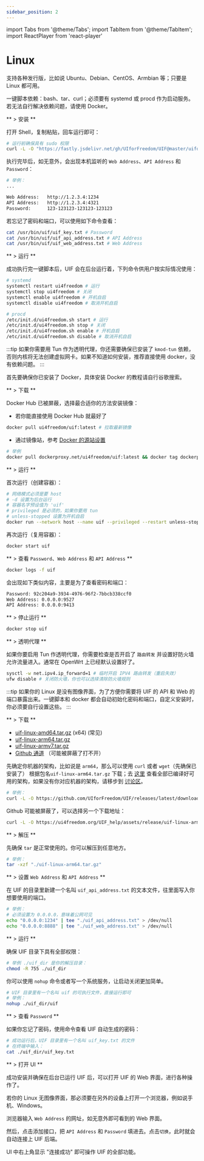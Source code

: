 ```yaml
---
sidebar_position: 2
---
```


import Tabs from '@theme/Tabs';
import TabItem from '@theme/TabItem';
import ReactPlayer from 'react-player'

# Linux

支持各种发行版，比如说 Ubuntu、Debian、CentOS、Armbian 等；只要是 Linux 都可用。

<Tabs>
<TabItem value="bash" label="一键脚本">

一键脚本依赖：bash、tar、curl；必须要有 systemd 或 procd 作为启动服务。若无法自行解决依赖问题，请使用 Docker。

** > 安装 **

打开 Shell，复制粘贴，回车运行即可：

```bash
# 运行前确保具有 sudo 权限
curl -L -O "https://fastly.jsdelivr.net/gh/UIforFreedom/UIF@master/uifd/linux_install.sh" && chmod 755 ./linux_install.sh && bash ./linux_install.sh
```

执行完毕后，如无意外，会出现本机监听的 `Web Address`、`API Address` 和 `Password`：

```bash
# 举例：
...

Web Address:   http://1.2.3.4:1234
API Address:   http://1.2.3.4:4321
Password:      123-123123-123123-123123
```

若忘记了密码和端口，可以使用如下命令查看：

```bash
cat /usr/bin/uif/uif_key.txt # Password
cat /usr/bin/uif/uif_api_address.txt # API Address
cat /usr/bin/uif/uif_web_address.txt # Web Address
```

** > 运行 **

成功执行完一键脚本后，UIF 会在后台运行着，下列命令供用户按实际情况使用：

```bash
# systemd
systemctl restart ui4freedom # 运行
systemctl stop ui4freedom # 关闭
systemctl enable ui4freedom # 开机自启
systemctl disable ui4freedom # 取消开机自启

# procd
/etc/init.d/ui4freedom.sh start # 运行
/etc/init.d/ui4freedom.sh stop # 关闭
/etc/init.d/ui4freedom.sh enable # 开机自启
/etc/init.d/ui4freedom.sh disable # 取消开机自启
```

:::tip
如果你需要用 Tun 作为透明代理，你还需要确保已安装了 `kmod-tun` 依赖，否则内核将无法创建虚拟网卡。如果不知道如何安装，推荐直接使用 docker，没有依赖问题。
:::

</TabItem>

<TabItem value="docker" label="Docker">

首先要确保你已安装了 Docker，具体安装 Docker 的教程请自行谷歌搜索。

** > 下载 **

Docker Hub 已被屏蔽，选择最合适你的方法安装镜像：

- 若你能直接使用 Docker Hub 就最好了

```bash
docker pull ui4freedom/uif:latest # 拉取最新镜像
```

- 通过镜像站，参考 [Docker 的源站设置](https://gist.github.com/y0ngb1n/7e8f16af3242c7815e7ca2f0833d3ea6)

```bash
# 举例
docker pull dockerproxy.net/ui4freedom/uif:latest && docker tag dockerproxy.net/ui4freedom/uif:latest ui4freedom/uif:latest && docker rmi dockerproxy.net/ui4freedom/uif:latest
```

<!-- - 下载 Image tar，然后加载 -->

<!-- ```bash -->
<!-- # 下载到本地 -->
<!-- curl -O https://ui4freedom.org/UIF_help/assets/release/uif-docker-part_aa && curl -O https://ui4freedom.org/UIF_help/assets/release/uif-docker-part_ab && cat uif-docker-part_* > uif-docker-latest.tar && rm ./uif-docker-part_* -->
<!-- # 加载到 Docker Image 里 -->
<!-- docker load -i uif-docker-latest.tar -->
<!-- ``` -->

** > 运行 **

首次运行（创建容器）：

```bash
# 网络模式必须是要 host
# -d 设置为后台运行
# 容器名字预设值为 'uif'
# privileged 是必须的，如果你要用 tun
# unless-stopped 设置为开机自启
docker run --network host --name uif --privileged --restart unless-stopped -d ui4freedom/uif:latest
```

再次运行（复用容器）：

```bash
docker start uif
```

** > 查看 `Password`、`Web Address` 和 `API Address` **

```bash
docker logs -f uif
```

会出现如下类似内容，主要是为了查看密码和端口：

```bash
Password: 92c204a9-3934-4976-96f2-7bbcb338ccf0
Web Address: 0.0.0.0:9527
API Address: 0.0.0.0:9413
```

** > 停止运行 **

```bash
docker stop uif
```

** > 透明代理 **

如果你要启用 Tun 作透明代理，你需要检查是否开启了 `路由转发` 并设置好防火墙允许流量进入。通常在 OpenWrt 上已经默认设置好了。

```bash
sysctl -w net.ipv4.ip_forward=1 # 临时开启 IPV4 路由转发（重启失效）
ufw disable # 关闭防火墙，你也可以选择清除防火墙规则
```

</TabItem>

<TabItem value="custom" label="自定义安装">

:::tip
如果你的 Linux 是没有图像界面，为了方便你需要将 UIF 的 API 和 Web 的端口暴露出来。一键脚本和 docker 都会自动初始化密码和端口，自定义安装时，你必须要自行设置这些。
:::

** > 下载 **

- [uif-linux-amd64.tar.gz](/assets/release/uif-linux-amd64.tar.gz) (x64) (常见)
- [uif-linux-arm64.tar.gz](/assets/release/uif-linux-arm64.tar.gz)
- [uif-linux-armv7.tar.gz](/assets/release/uif-linux-armv7.tar.gz)
- [Github 通道](https://github.com/UIforFreedom/UIF/releases) （可能被屏蔽了打不开）

先确定你机器的架构，比如说是 `arm64`，那么可以使用 `curl` 或者 `wget`（先确保已安装了） 根据包名`uif-linux-arm64.tar.gz` 下载；去 [这里](https://github.com/UIforFreedom/UIF/releases) 查看全部已编译好可用的架构，如果没有你对应机器的架构，请移步到 [讨论区](https://github.com/UIforFreedom/UIF/issues)。

```bash
# 举例：
curl -L -O https://github.com/UIforFreedom/UIF/releases/latest/download/uif-linux-arm64.tar.gz
```

Github 可能被屏蔽了，可以选择另一个下载地址：

```bash
curl -L -O https://ui4freedom.org/UIF_help/assets/release/uif-linux-arm64.tar.gz
```

** > 解压 **

先确保 `tar` 是正常使用的。你可以解压到任意地方。

```bash
# 举例：
tar -xzf "./uif-linux-arm64.tar.gz"
```

** > 设置 `Web Address` 和 `API Address` **

在 UIF 的目录里新建一个名叫 `uif_api_address.txt` 的文本文件，往里面写入你想要使用的端口。

```bash
# 举例：
# 必须设置为 0.0.0.0，意味着公网可见
echo "0.0.0.0:1234" | tee "./uif_api_address.txt" > /dev/null
echo "0.0.0.0:8888" | tee "./uif_web_address.txt" > /dev/null
```

** > 运行 **

确保 UIF 目录下具有全部权限：

```bash
# 举例 ./uif_dir 是你的解压目录：
chmod -R 755 ./uif_dir
```

你可以使用 `nohup` 命令或者写一个系统服务，让启动关闭更加简单。

```bash
# UIF 目录里有一个名叫 uif 的可执行文件，直接运行即可
# 举例：
nohup ./uif_dir/uif
```

** > 查看 `Password` **

如果你忘记了密码，使用命令查看 UIF 自动生成的密码：

```bash
# 成功运行后，UIF 目录里有一个名叫 uif_key.txt 的文件
# 在终端中输入：
cat ./uif_dir/uif_key.txt
```

</TabItem>

</Tabs>

** > 打开 UI **

成功安装并确保在后台已运行 UIF 后，可以打开 UIF 的 Web 界面，进行各种操作了。

若你的 Linux 无图像界面，那必须要在另外的设备上打开一个浏览器，例如说手机、Windows。

浏览器输入 `Web Address` 的网址，如无意外即可看到的 Web 界面。

然后，点击添加接口，把 `API Address` 和 `Password` 填进去。点击`切换`，此时就会自动连接上 UIF 后端。

UI 中右上角显示 "连接成功" 即可操作 UIF 的全部功能。
